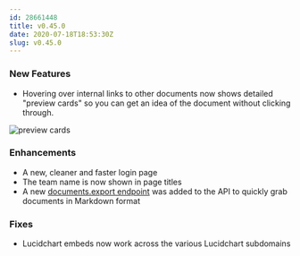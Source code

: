 ```yaml
---
id: 28661448
title: v0.45.0
date: 2020-07-18T18:53:30Z
slug: v0.45.0
---
```

    
### New Features

- Hovering over internal links to other documents now shows detailed "preview cards" so you can get an idea of the document without clicking through. 

![preview cards](https://user-images.githubusercontent.com/380914/87752925-5149fc80-c7b6-11ea-9c71-04964a3375e1.png)


### Enhancements

- A new, cleaner and faster login page
- The team name is now shown in page titles
- A new [documents.export endpoint](https://www.getoutline.com/developers#tag/Documents/paths/~1documents.export/post) was added to the API to quickly grab documents in Markdown format

### Fixes

- Lucidchart embeds now work across the various Lucidchart subdomains



      